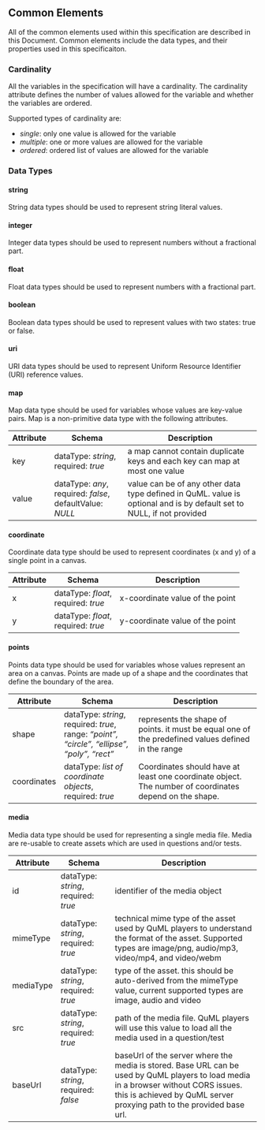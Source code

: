 ## Common Elements

All of the common elements used within this specification are described in this Document. Common elements include the data types, and their properties used in this specificaiton.

### Cardinality

All the variables in the specification will have a cardinality. The cardinality attribute defines the number of values allowed for the variable and whether the variables are ordered. 

Supported types of cardinality are:
- _single_: only one value is allowed for the variable
- _multiple_: one or more values are allowed for the variable
- _ordered_: ordered list of values are allowed for the variable

### Data Types

#### string
String data types should be used to represent string literal values.

#### integer
Integer data types should be used to represent numbers without a fractional part.

#### float
Float data types should be used to represent numbers with a fractional part.

#### boolean
Boolean data types should be used to represent values with two states: true or false.

#### uri
URI data types should be used to represent Uniform Resource Identifier (URI) reference values.

#### map
Map data type should be used for variables whose values are key-value pairs. Map is a non-primitive data type with the following attributes.

| Attribute | Schema | Description |
| --- | ----- | ----------- |
| key | dataType: *string*, <br/> required: *true* | a map cannot contain duplicate keys and each key can map at most one value |
| value | dataType: *any*, <br/> required: *false*, defaultValue: *NULL* | value can be of any other data type defined in QuML. value is optional and is by default set to NULL, if not provided |

#### coordinate
Coordinate data type should be used to represent coordinates (x and y) of a single point in a canvas.

| Attribute | Schema | Description |
| --- | ----- | ----------- |
| x | dataType: *float*, <br/> required: *true* | x-coordinate value of the point |
| y | dataType: *float*, <br/> required: *true* | y-coordinate value of the point |

#### points
Points data type should be used for variables whose values represent an area on a canvas. Points are made up of a shape and the coordinates that define the boundary of the area.

| Attribute | Schema | Description |
| --- | ----- | ----------- |
| shape | dataType: *string*, <br/> required: *true*, <br/> range: *“point”, “circle”, “ellipse”, “poly”, “rect”* | represents the shape of points. it must be equal one of the predefined values defined in the range |
| coordinates | dataType: *list of coordinate objects*, <br/> required: *true* | Coordinates should have at least one coordinate object. The number of coordinates depend on the shape. |

#### media
Media data type should be used for representing a single media file. Media are re-usable to create assets which are used in questions and/or tests.

| Attribute | Schema | Description |
| -- | ------ | --------- |
| id | dataType: *string*, <br/> required: *true* | identifier of the media object |
| mimeType | dataType: *string*, <br/> required: *true* | technical mime type of the asset used by QuML players to understand the format of the asset. Supported types are image/png, audio/mp3, video/mp4, and video/webm |
| mediaType | dataType: *string*, required: *true* | type of the asset. this should be auto-derived from the mimeType value, current supported types are image, audio and video |
| src | dataType: *string*, required: *true* | path of the media file. QuML players will use this value to load all the media used in a question/test |
| baseUrl | dataType: *string*, required: *false* | baseUrl of the server where the media is stored. Base URL can be used by QuML players to load media in a browser without CORS issues. this is achieved by QuML server proxying path to the provided base url. |


